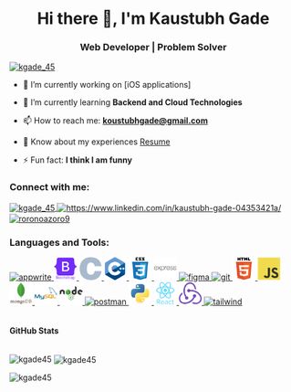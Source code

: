 <h1 align="center">Hi there 👋, I'm Kaustubh Gade</h1>
<h3 align="center">Web Developer | Problem Solver</h3>


<p align="left">
  <a href="https://twitter.com/kgade_45" target="_blank">
    <img src="https://img.shields.io/twitter/follow/kgade_45?logo=twitter&style=for-the-badge" alt="kgade_45" />
  </a>
</p>

- 🔭 I’m currently working on [iOS applications]

- 🌱 I’m currently learning **Backend and Cloud Technologies**

- 📫 How to reach me: **koustubhgade@gmail.com**

- 📄 Know about my experiences [Resume](https://drive.google.com/file/d/1zK6IqfSfd2utd77TTA7oRGXuqW9WVDCd/view?usp=drivesdk)

- ⚡ Fun fact: **I think I am funny**

<h3 align="left">Connect with me:</h3>
<p align="left">
  <a href="https://twitter.com/kgade_45" target="_blank">
    <img align="center" src="https://raw.githubusercontent.com/rahuldkjain/github-profile-readme-generator/master/src/images/icons/Social/twitter.svg" alt="kgade_45" height="30" width="40" />
  </a>
  <a href="https://www.linkedin.com/in/kaustubh-gade-04353421a/" target="_blank">
    <img align="center" src="https://raw.githubusercontent.com/rahuldkjain/github-profile-readme-generator/master/src/images/icons/Social/linked-in-alt.svg" alt="https://www.linkedin.com/in/kaustubh-gade-04353421a/" height="30" width="40" />
<!--   </a>
  <a href="https://codeforces.com/profile/roronoa3" target="_blank">
    <img align="center" src="https://raw.githubusercontent.com/rahuldkjain/github-profile-readme-generator/master/src/images/icons/Social/codeforces.svg" alt="roronoa3" height="30" width="40" />
  </a> -->
  <a href="https://www.leetcode.com/roronoazoro9" target="_blank">
    <img align="center" src="https://raw.githubusercontent.com/rahuldkjain/github-profile-readme-generator/master/src/images/icons/Social/leet-code.svg" alt="roronoazoro9" height="30" width="40" />
  </a>
</p>

<h3 align="left">Languages and Tools:</h3>
<p align="left">
  <a href="https://appwrite.io" target="_blank" rel="noreferrer">
    <img src="https://www.vectorlogo.zone/logos/appwriteio/appwriteio-icon.svg" alt="appwrite" width="40" height="40"/>
  </a>
   <a href="https://getbootstrap.com" target="_blank" rel="noreferrer"> <img src="https://raw.githubusercontent.com/devicons/devicon/master/icons/bootstrap/bootstrap-plain-wordmark.svg" alt="bootstrap" width="40" height="40"/> </a> <a href="https://www.cprogramming.com/" target="_blank" rel="noreferrer"> <img src="https://raw.githubusercontent.com/devicons/devicon/master/icons/c/c-original.svg" alt="c" width="40" height="40"/> </a> <a href="https://www.w3schools.com/cpp/" target="_blank" rel="noreferrer"> <img src="https://raw.githubusercontent.com/devicons/devicon/master/icons/cplusplus/cplusplus-original.svg" alt="cplusplus" width="40" height="40"/> </a> <a href="https://www.w3schools.com/css/" target="_blank" rel="noreferrer"> <img src="https://raw.githubusercontent.com/devicons/devicon/master/icons/css3/css3-original-wordmark.svg" alt="css3" width="40" height="40"/> </a> <a href="https://expressjs.com" target="_blank" rel="noreferrer"> <img src="https://raw.githubusercontent.com/devicons/devicon/master/icons/express/express-original-wordmark.svg" alt="express" width="40" height="40"/> </a> <a href="https://www.figma.com/" target="_blank" rel="noreferrer"> <img src="https://www.vectorlogo.zone/logos/figma/figma-icon.svg" alt="figma" width="40" height="40"/> </a> <a href="https://git-scm.com/" target="_blank" rel="noreferrer"> <img src="https://www.vectorlogo.zone/logos/git-scm/git-scm-icon.svg" alt="git" width="40" height="40"/> </a> <a href="https://www.w3.org/html/" target="_blank" rel="noreferrer"> <img src="https://raw.githubusercontent.com/devicons/devicon/master/icons/html5/html5-original-wordmark.svg" alt="html5" width="40" height="40"/> </a> <a href="https://developer.mozilla.org/en-US/docs/Web/JavaScript" target="_blank" rel="noreferrer"> <img src="https://raw.githubusercontent.com/devicons/devicon/master/icons/javascript/javascript-original.svg" alt="javascript" width="40" height="40"/> </a> <a href="https://www.mongodb.com/" target="_blank" rel="noreferrer"> <img src="https://raw.githubusercontent.com/devicons/devicon/master/icons/mongodb/mongodb-original-wordmark.svg" alt="mongodb" width="40" height="40"/> </a> <a href="https://www.mysql.com/" target="_blank" rel="noreferrer"> <img src="https://raw.githubusercontent.com/devicons/devicon/master/icons/mysql/mysql-original-wordmark.svg" alt="mysql" width="40" height="40"/> </a> <a href="https://nodejs.org" target="_blank" rel="noreferrer"> <img src="https://raw.githubusercontent.com/devicons/devicon/master/icons/nodejs/nodejs-original-wordmark.svg" alt="nodejs" width="40" height="40"/> </a> <a href="https://postman.com" target="_blank" rel="noreferrer"> <img src="https://www.vectorlogo.zone/logos/getpostman/getpostman-icon.svg" alt="postman" width="40" height="40"/> </a> <a href="https://www.python.org" target="_blank" rel="noreferrer"> <img src="https://raw.githubusercontent.com/devicons/devicon/master/icons/python/python-original.svg" alt="python" width="40" height="40"/> </a> <a href="https://reactjs.org/" target="_blank" rel="noreferrer"> <img src="https://raw.githubusercontent.com/devicons/devicon/master/icons/react/react-original-wordmark.svg" alt="react" width="40" height="40"/> </a> <a href="https://redux.js.org" target="_blank" rel="noreferrer"> <img src="https://raw.githubusercontent.com/devicons/devicon/master/icons/redux/redux-original.svg" alt="redux" width="40" height="40"/> </a> <a href="https://tailwindcss.com/" target="_blank" rel="noreferrer"> <img src="https://www.vectorlogo.zone/logos/tailwindcss/tailwindcss-icon.svg" alt="tailwind" width="40" height="40"/> </a> </p>
</p>


<div style="margin-top:10px;">


<div style="display: flex; justify-content: space-between;">
  <h4 style="display: inline;">
    GitHub Stats
  </h4>
</div>



<p><img align="left" src="https://github-readme-stats.vercel.app/api/top-langs?username=kgade45&show_icons=true&locale=en&layout=compact" alt="kgade45" /></p>

<p>&nbsp;<img align="center" src="https://github-readme-stats.vercel.app/api?username=kgade45&show_icons=true&locale=en" alt="kgade45" /></p>
  
</div>




<p align="left">
  <img src="https://komarev.com/ghpvc/?username=kgade45&label=Profile%20views&color=0e75b6&style=flat" alt="kgade45" />
</p>
